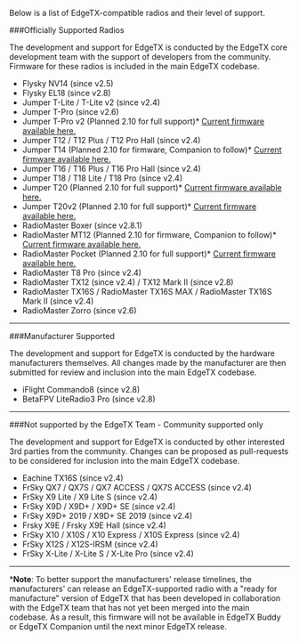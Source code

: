 
Below is a list of EdgeTX-compatible radios and their level of support.

###Officially Supported Radios

The development and support for EdgeTX is conducted by the EdgeTX core development team with the support of developers from the community. Firmware for these radios is included in the main EdgeTX codebase.

* Flysky NV14 (since v2.5)
* Flysky EL18 (since v2.8)
* Jumper T-Lite / T-Lite v2 (since v2.4)
* Jumper T-Pro (since v2.6)
* Jumper T-Pro v2 (Planned 2.10 for full support)* [Current firmware available here.](https://github.com/EdgeTX/edgetx.github.io/blob/master/downloads/TPROV2-PROD-09-07-23.bin?raw=true)
* Jumper T12 / T12 Plus / T12 Pro Hall (since v2.4)
* Jumper T14 (Planned 2.10 for firmware, Companion to follow)* [Current firmware available here.](https://github.com/EdgeTX/edgetx.github.io/raw/master/downloads/T14-PROD-080324.bin)
* Jumper T16 / T16 Plus / T16 Pro Hall (since v2.4)
* Jumper T18 / T18 Lite / T18 Pro (since v2.4)
* Jumper T20 (Planned 2.10 for full support)* [Current firmware available here.](https://github.com/EdgeTX/edgetx.github.io/blob/master/downloads/T20-PROD-09-07-23.bin?raw=true)
* Jumper T20v2 (Planned 2.10 for full support)* [Current firmware available here.](https://github.com/EdgeTX/edgetx.github.io/raw/master/downloads/T20V2-PROD-270224.bin)
* RadioMaster Boxer (since v2.8.1)
* RadioMaster MT12 (Planned 2.10 for firmware, Companion to follow)* [Current firmware available here.](https://github.com/EdgeTX/edgetx.github.io/blob/master/downloads/MT12-PROD-28-10.bin?raw=true)
* RadioMaster Pocket (Planned 2.10 for full support)* [Current firmware available here.](https://github.com/EdgeTX/edgetx.github.io/blob/master/downloads/POCKET-PROD-01-09-23.bin?raw=true)
* RadioMaster T8 Pro (since v2.4)
* RadioMaster TX12 (since v2.4) / TX12 Mark II (since v2.8)
* RadioMaster TX16S / RadioMaster TX16S MAX / RadioMaster TX16S Mark II (since v2.4)
* RadioMaster Zorro (since v2.6)

---

###Manufacturer Supported
 
The development and support for EdgeTX is conducted by the hardware manufacturers themselves. All changes made by the manufacturer are then submitted for review and inclusion into the main EdgeTX codebase.

* iFlight Commando8 (since v2.8)
* BetaFPV LiteRadio3 Pro (since v2.8)

---

###Not supported by the EdgeTX Team - Community supported only

The development and support for EdgeTX is conducted by other interested 3rd parties from the community. Changes can be proposed as pull-requests to be considered for inclusion into the main EdgeTX codebase.

* Eachine TX16S (since v2.4)
* FrSky QX7 / QX7S / QX7 ACCESS / QX7S ACCESS (since v2.4)
* FrSky X9 Lite / X9 Lite S (since v2.4)
* FrSky X9D / X9D+ / X9D+ SE (since v2.4)
* FrSky X9D+ 2019 / X9D+ SE 2019  (since v2.4)
* Frsky X9E / Frsky X9E Hall (since v2.4)
* FrSky X10 / X10S / X10 Express / X10S Express (since v2.4)
* FrSky X12S / X12S-IRSM (since v2.4)
* FrSky X-Lite / X-Lite S / X-Lite Pro (since v2.4)

---
***Note**: To better support the manufacturers' release timelines, the manufacturers' can release an EdgeTX-supported radio with a "ready for manufacture" version of EdgeTX that has been developed in collaboration with the EdgeTX team that has not yet been merged into the main codebase. As a result, this firmware will not be available in EdgeTX Buddy or EdgeTX Companion until the next minor EdgeTX release. 
